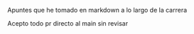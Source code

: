 Apuntes que he tomado en markdown a lo largo de la carrera

Acepto todo pr directo al main sin revisar
